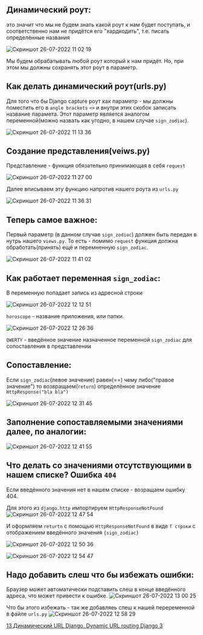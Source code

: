 
## Динамический роут:
это значит что мы не будем знать какой роут к нам будет поступать, и соответственно нам не придётся его "хардкодить", т.е. писать определённые названия 


![Скриншот 26-07-2022 11 02 19](https://user-images.githubusercontent.com/84935915/180955309-8dc20b0b-d3ca-4644-aab3-0a597d94cf0e.png)


Мы будем обрабатывать любой роут который к нам придёт. Но, при этом мы должны сохранять этот роут в параметр.

## Как делать динамический роут(urls.py)

Для того что бы Django capture роут как параметр - мы должны поместить его в `angle brackets` `<>` и внутри этих скобок записать название парамета. 
Этот параметр является аналогом переменной(можно назвать как угодно, в нашем случае `sign_zodiac`). 

![Скриншот 26-07-2022 11 13 36](https://user-images.githubusercontent.com/84935915/180957584-3679e407-cd30-49cf-9583-e753778d99f4.png)

## Создание представления(veiws.py)

Представление - функция обязательно принимающая в себя `request` 

![Скриншот 26-07-2022 11 27 00](https://user-images.githubusercontent.com/84935915/180960317-e1d863fc-e180-4f7a-9900-823b2341774b.png)

Далее вписываем эту функцию напротив нашего роута из `urls.py` 

![Скриншот 26-07-2022 11 36 31](https://user-images.githubusercontent.com/84935915/180962319-270f90db-cb17-46e5-9ca2-19a1b76d53b0.png)


## Теперь самое важное:
Первый параметр (в данном случае `sign_zodiac`) должен быть передан в нутрь нашего `views.py`. То есть - помимо `request` функция должна обработать(принять) ещё 
и перемненную `sign_zodiac`. 

![Скриншот 26-07-2022 11 41 02](https://user-images.githubusercontent.com/84935915/180963317-4abc0c91-5b4b-428c-91c4-303a376e996d.png)

## Как работает переменная `sign_zodiac`:
В переменную попадает запись из адресной строки 

![Скриншот 26-07-2022 12 12 51](https://user-images.githubusercontent.com/84935915/180970745-6d456048-acf2-4f7d-84ad-0d9d6a27db96.png)

`horoscope` - название приложения, или папки.

![Скриншот 26-07-2022 12 26 36](https://user-images.githubusercontent.com/84935915/180973231-85b3e8cc-6242-45a5-8b13-6d5c3bf53e9e.png)

`QWERTY` - введённое значение назначенное переменной `sign_zodiac` для сопоставления в представлении

## Сопоставление:
Если `sign_zodiac`(левое значение) равен(==) чему либо("правое значение") то возвращаем(`return`) определённое значение `HttpResponse("bla bla")`

![Скриншот 26-07-2022 12 31 45](https://user-images.githubusercontent.com/84935915/180974169-d645626c-181d-4c0e-8a98-01e63cc695c9.png)

## Заполнение сопоставляемыми значениями далее, по аналогии:

![Скриншот 26-07-2022 12 41 55](https://user-images.githubusercontent.com/84935915/180976201-109f36b9-dd22-4487-a64e-497e8ff406bc.png)

## Что делать со значениями отсутствующими в нашем списке? Ошибка `404`
Если введённого значения нет в нашем списке - возращаем ошибку 404.

Для этого из `django.http` импортируем `HttpResponseNotFound`
![Скриншот 26-07-2022 12 47 54](https://user-images.githubusercontent.com/84935915/180977351-37445d0d-81b9-4fde-b1b3-502fae2ac354.png)

И оформляем `returtn` с помощью `HttpResponseNotFound` в виде `f строки` с отображением введённого значения `{sign_zodiac}`

![Скриншот 26-07-2022 12 50 36](https://user-images.githubusercontent.com/84935915/180977871-4c0b8409-a931-42df-81d1-52f3378e48e0.png)

![Скриншот 26-07-2022 12 54 47](https://user-images.githubusercontent.com/84935915/180978726-a0ee62d7-e388-4045-ab0b-8e380c29653d.png)

## Надо добавить слеш что бы избежать ошибки:
Браузер может автоматически подставить слеш в конце введённого адреса, что может привести к ошибке.
![Скриншот 26-07-2022 13 00 25](https://user-images.githubusercontent.com/84935915/180979886-9e21efae-1924-4a90-ba9d-9f6c9be23330.png)

Что бы этого избежать - так же добавляеь слеш к нашей переременной в файле `urls.py`
![Скриншот 26-07-2022 12 58 29](https://user-images.githubusercontent.com/84935915/180979472-b091f3db-4dea-4ad7-9759-1401d0be06ad.png)



[13 Динамический URL Django. Dynamic URL routing Django 3](https://www.youtube.com/watch?v=zeYySKU080E&list=PLQAt0m1f9OHvGM7Y7jAQP8TKbBd3up4K2&index=13)
